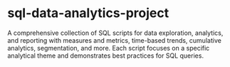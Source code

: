 # sql-data-analytics-project
A comprehensive collection of SQL scripts for data exploration, analytics, and reporting with measures and metrics, time-based trends, cumulative analytics, segmentation, and more. Each script focuses on a specific analytical theme and demonstrates best practices for SQL queries.
